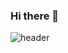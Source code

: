 ### Hi there 👋
![header](https://capsule-render.vercel.app/api?type=waving&color=auto&height=200&section=header&text=donghee%20HIHI&fontSize=50)


<!--
**hidonghee/hidonghee** is a ✨ _special_ ✨ repository because its `README.md` (this file) appears on your GitHub profile.

Here are some ideas to get you started:

- 🔭 I’m currently working on ...
- 🌱 I’m currently learning ...
- 👯 I’m looking to collaborate on ...
- 🤔 I’m looking for help with ...
- 💬 Ask me about ...
- 📫 How to reach me: ...
- 😄 Pronouns: ...
- ⚡ Fun fact: ...
-->
